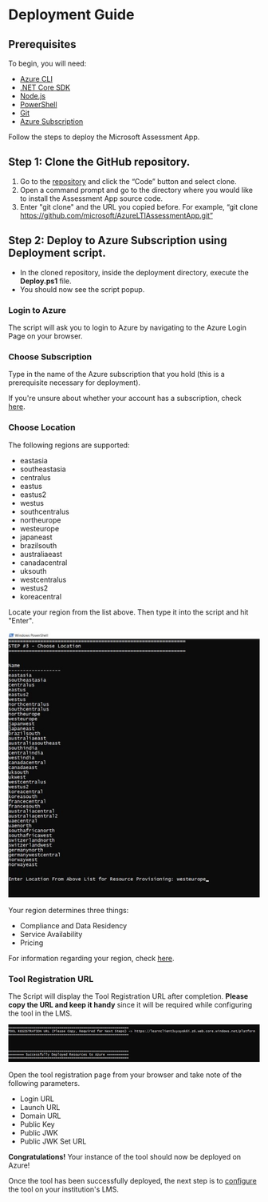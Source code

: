 # Deployment Guide

## Prerequisites

To begin, you will need:

* [Azure CLI](https://docs.microsoft.com/en-us/cli/azure/install-azure-cli?view=azure-cli-latest?WT.mc_id=ltiAssessment-github-cxa)
* [.NET Core SDK](https://dotnet.microsoft.com/download?WT.mc_id=lti-github-cxa)
* [Node.js](https://nodejs.org/en/download/)
* [PowerShell](https://docs.microsoft.com/en-gb/powershell/scripting/install/installing-powershell?view=powershell-7.1&viewFallbackFrom=powershell-7%3FWT.mc_id%3DltiAssessment-github-cxa)
* [Git](https://git-scm.com/downloads)
* [Azure Subscription](https://azure.microsoft.com/free?WT.mc_id=ltiAssessment-github-cxa)

Follow the steps to deploy the Microsoft Assessment App.

## Step 1: Clone the GitHub repository.

1. Go to the [repository](https://github.com/microsoft/AzureLTIAssessmentApp) and click the “Code” button and select clone.
2. Open a command prompt and go to the directory where you would like to install the Assessment App source code.
3. Enter "git clone" and the URL you copied before. For example, “git clone https://github.com/microsoft/AzureLTIAssessmentApp.git”

## Step 2: Deploy to Azure Subscription using Deployment script.

* In the cloned repository, inside the deployment directory, execute the **Deploy.ps1** file.
* You should now see the script popup.

### Login to Azure

The script will ask you to login to Azure by navigating to the Azure Login Page on your browser.

### Choose Subscription

Type in the name of the Azure subscription that you hold (this is a prerequisite necessary for deployment).

If you're unsure about whether your account has a subscription, check [here](https://ms.portal.azure.com/#blade/Microsoft_Azure_Billing/SubscriptionsBlade??WT.mc_id=ltiassessment-github-cxa).

### Choose Location

The following regions are supported:

* eastasia
* southeastasia
* centralus
* eastus
* eastus2
* westus
* southcentralus
* northeurope
* westeurope
* japaneast
* brazilsouth
* australiaeast
* canadacentral
* uksouth
* westcentralus
* westus2
* koreacentral

Locate your region from the list above. Then type it into the script and hit "Enter".

![chooselocation](../images/location.jpg)

Your region determines three things:

* Compliance and Data Residency
* Service Availability
* Pricing

For information regarding your region, check [here](https://azure.microsoft.com/global-infrastructure/geographies/?WT.mc_id=ltiAsssessment-github-cxa).

### Tool Registration URL

The Script will display the Tool Registration URL after completion. **Please copy the URL and keep it handy** since it will be required while configuring the tool in the LMS.

![toolregistrationurl](../images/toolregistrationurl.jpg)

Open the tool registration page from your browser and take note of the following parameters.

* Login URL
* Launch URL
* Domain URL
* Public Key
* Public JWK
* Public JWK Set URL

**Congratulations!** Your instance of the tool should now be deployed on Azure!

Once the tool has been successfully deployed, the next step is to [configure](CONFIGURATION_GUIDE.md) the tool on your institution's LMS.
